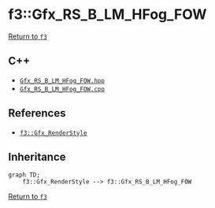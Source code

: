 # f3::Gfx_RS_B_LM_HFog_FOW

[Return to `f3`](/docs/f3.md)

## C++

- [`Gfx_RS_B_LM_HFog_FOW.hpp`](/src/f3/Gfx_RS_B_LM_HFog_FOW.hpp)
- [`Gfx_RS_B_LM_HFog_FOW.cpp`](/src/f3/Gfx_RS_B_LM_HFog_FOW.cpp)

## References

- [`f3::Gfx_RenderStyle`](/docs/f3/Gfx_RenderStyle.md)

## Inheritance

```mermaid
graph TD;
    f3::Gfx_RenderStyle --> f3::Gfx_RS_B_LM_HFog_FOW
```

[Return to `f3`](/docs/f3.md)
